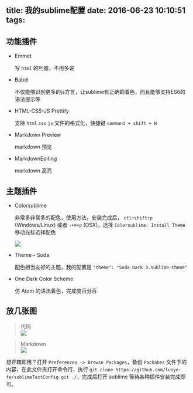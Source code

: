 title: 我的sublime配置
date: 2016-06-23 10:10:51
tags:
---

## 功能插件  

* Emmet
    
    写 `html` 的利器，不用多说

* Babel  
    
    不仅能够识别更多的js方言，让sublime有正确的着色，而且能够支持ES6的语法提示等

* HTML-CSS-JS Prettify
    
    支持 `html` `css` `js` 文件的格式化，快捷键 `command + shift + H`

* Markdown Preview
    
    markdown 预览

* MarkdownEditing

    markdown 高亮

## 主题插件

* Colorsublime

    非常多非常多的配色，使用方法，安装完成后， `ctl+shift+p` (Windows/Linux) 或者 `⇧+⌘+p` (OSX)，选择 `Colorsublime: Install Theme` 移动光标选择配色  

    ![](https://packagecontrol.io/readmes/img/1cc8d20def6ff58d8311b67c5e791c20bc15aa6e.gif)

* Theme - Soda  
    
    配色相当友好的主题，我的配置是 `"theme": "Soda Dark 3.sublime-theme"`

* One Dark Color Scheme

    仿 Atom 的语法着色，完成度百分百

## 放几张图  

> 代码  
![](./1.png)

> Markdown  
![](./2.png)

想开箱即用？打开 `Preferences -> Browse Packages`，备份 `Packahes` 文件下的内容，在此文件夹打开命令行，执行 `git clone https://github.com/luoye-fe/sublimeTextConfig.git ./`，完成后打开 sublime 等待各种插件安装完成即可。  
